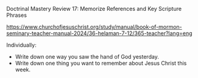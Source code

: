 Doctrinal Mastery Review 17: Memorize References and Key Scripture Phrases



https://www.churchofjesuschrist.org/study/manual/book-of-mormon-seminary-teacher-manual-2024/36-helaman-7-12/365-teacher?lang=eng

Individually: 
- Write down one way you saw the hand of God yesterday.
- Write down one thing you want to remember about Jesus Christ this week.

